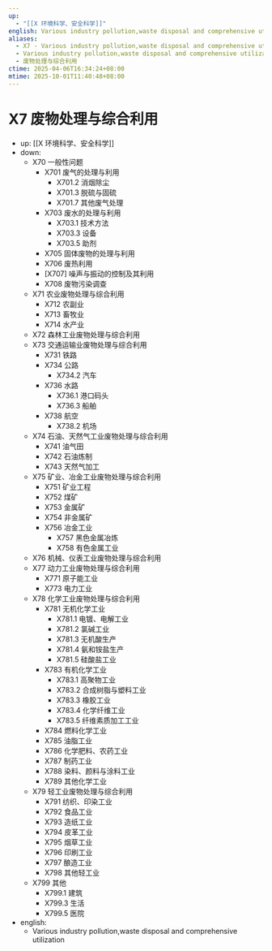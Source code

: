 ```yaml
---
up:
  - "[[X 环境科学、安全科学]]"
english: Various industry pollution,waste disposal and comprehensive utilization
aliases:
  - X7 - Various industry pollution,waste disposal and comprehensive utilization
  - Various industry pollution,waste disposal and comprehensive utilization
  - 废物处理与综合利用
ctime: 2025-04-06T16:34:24+08:00
mtime: 2025-10-01T11:40:48+08:00
---
```


# X7 废物处理与综合利用

- up: [[X 环境科学、安全科学]]
- down:
	- X70 一般性问题
		- X701 废气的处理与利用
			- X701.2 消烟除尘
			- X701.3 脱硫与固硫
			- X701.7 其他废气处理
		- X703 废水的处理与利用
			- X703.1 技术方法
			- X703.3 设备
			- X703.5 助剂
		- X705 固体废物的处理与利用
		- X706 废热利用
		- [X707] 噪声与振动的控制及其利用
		- X708 废物污染调查
	- X71 农业废物处理与综合利用
		- X712 农副业
		- X713 畜牧业
		- X714 水产业
	- X72 森林工业废物处理与综合利用
	- X73 交通运输业废物处理与综合利用
		- X731 铁路
		- X734 公路
			- X734.2 汽车
		- X736 水路
			- X736.1 港口码头
			- X736.3 船舶
		- X738 航空
			- X738.2 机场
	- X74 石油、天然气工业废物处理与综合利用
		- X741 油气田
		- X742 石油炼制
		- X743 天然气加工
	- X75 矿业、冶金工业废物处理与综合利用
		- X751 矿业工程
		- X752 煤矿
		- X753 金属矿
		- X754 非金属矿
		- X756 冶金工业
			- X757 黑色金属冶炼
			- X758 有色金属工业
	- X76 机械、仪表工业废物处理与综合利用
	- X77 动力工业废物处理与综合利用
		- X771 原子能工业
		- X773 电力工业
	- X78 化学工业废物处理与综合利用
		- X781 无机化学工业
			- X781.1 电镀、电解工业
			- X781.2 氯碱工业
			- X781.3 无机酸生产
			- X781.4 氨和铵盐生产
			- X781.5 硅酸盐工业
		- X783 有机化学工业
			- X783.1 高聚物工业
			- X783.2 合成树脂与塑料工业
			- X783.3 橡胶工业
			- X783.4 化学纤维工业
			- X783.5 纤维素质加工工业
		- X784 燃料化学工业
		- X785 油脂工业
		- X786 化学肥料、农药工业
		- X787 制药工业
		- X788 染料、颜料与涂料工业
		- X789 其他化学工业
	- X79 轻工业废物处理与综合利用
		- X791 纺织、印染工业
		- X792 食品工业
		- X793 造纸工业
		- X794 皮革工业
		- X795 烟草工业
		- X796 印刷工业
		- X797 酿造工业
		- X798 其他轻工业
	- X799 其他
		- X799.1 建筑
		- X799.3 生活
		- X799.5 医院
- english:
	- Various industry pollution,waste disposal and comprehensive utilization

